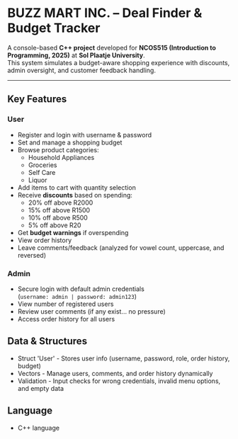 # BUZZ MART INC. – Deal Finder & Budget Tracker

A console-based **C++ project** developed for **NCOS515 (Introduction to Programming, 2025)** at **Sol Plaatje University**.  
This system simulates a budget-aware shopping experience with discounts, admin oversight, and customer feedback handling.

---

## Key Features

### User
- Register and login with username & password
- Set and manage a shopping budget
- Browse product categories:
  - Household Appliances
  - Groceries
  - Self Care
  - Liquor
- Add items to cart with quantity selection
- Receive **discounts** based on spending:
  - 20% off above R2000
  - 15% off above R1500
  - 10% off above R500
  - 5% off above R20
- Get **budget warnings** if overspending
- View order history
- Leave comments/feedback (analyzed for vowel count, uppercase, and reversed)

### Admin
- Secure login with default admin credentials  
  (`username: admin | password: admin123`)
- View number of registered users
- Review user comments (if any exist… no pressure)
- Access order history for all users


## Data & Structures
- Struct 'User' - Stores user info (username, password, role, order history, budget)  
- Vectors - Manage users, comments, and order history dynamically  
- Validation - Input checks for wrong credentials, invalid menu options, and empty data  

## Language 
- C++ language


